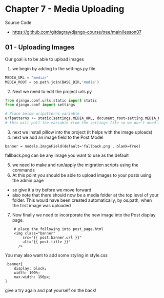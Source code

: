 # Chapter 7 - Media Uploading

Source Code

- https://github.com/gitdagray/django-course/tree/main/lesson07

## 01 - Uploading Images

Our goal is to be able to upload images

1. we begin by adding to the settings.py file

```python
MEDIA_URL = 'media/'
MEDIA_ROOT = os.path.join(BASE_DIR,'media')
```

2. Next we need to edit the project urls.py

```python
from django.conf.urls.static import static
from django.conf import settings

# Place below urlpatterns variable
urlpatterns += static(settings.MEDIA_URL, document_root=setting.MEDIA_ROOT)
# this will pull the variable from the settings file so we don't need to define a second time
```

3. next we install pillow into the project (it helps with the image uploads)
4. next we add an image field to the Post Model

```
banner = models.ImageField(default='fallback.png', blank=True)
```

fallback.png can be any image you want to use as the default

5. we need to make and run/apply the migration scripts using the commands
6. At this point you should be able to upload images to your posts using the admin page

- so give it a try before we move forward
- also note that there should now be a media folder at the top level of your folder. This would have been created automatically, by os.path, when the first image was uploaded

7. Now finally we need to incorporate the new image into the Post display page.

```
    # place the following into post_page.html
    <img class="banner"
        src="{{ post.banner.url }}"
        alt="{{ post.title }}"
      />
```

You may also want to add some styling in style.css

```
.banner{
    display: block;
    width: 100%;
    max-width: 150px;
}
```

give a try again and pat yourself on the back!
